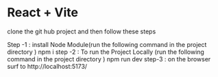 # React + Vite

clone the git hub project and then follow these steps

Step -1 : install Node Module(run the following command in the project directory )
npm i
step -2 : To run the Project Locally (run the following command in the project directory )
npm run dev
step-3 : on the browser surf to http://localhost:5173/

